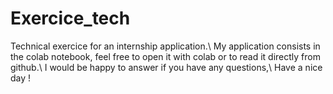 # Exercice_tech
Technical exercice for an internship application.\\
My application consists in the colab notebook, feel free to open it with colab or to read it directly from github.\\
I would be happy to answer if you have any questions,\\
Have a nice day !
